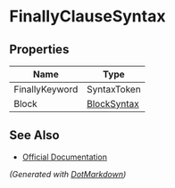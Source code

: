 # FinallyClauseSyntax

## Properties

| Name           | Type                          |
| -------------- | ----------------------------- |
| FinallyKeyword | SyntaxToken                   |
| Block          | [BlockSyntax](BlockSyntax.md) |

## See Also

* [Official Documentation](https://docs.microsoft.com/en-us/dotnet/api/microsoft.codeanalysis.csharp.syntax.finallyclausesyntax)


*\(Generated with [DotMarkdown](http://github.com/JosefPihrt/DotMarkdown)\)*